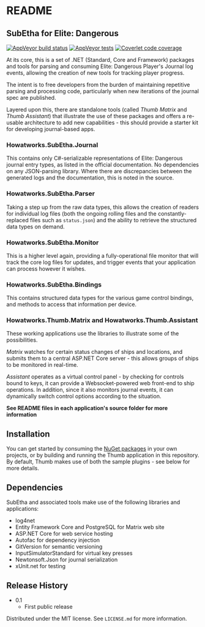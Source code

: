 # README #

## SubEtha for Elite: Dangerous

[![AppVeyor build status](https://ci.appveyor.com/api/projects/status/25t6x52w4r3gw6vr/branch/master?svg=true)](https://ci.appveyor.com/project/johnnysaucepn/subetha/branch/master)
[![AppVeyor tests](https://img.shields.io/appveyor/tests/johnnysaucepn/subetha/master.svg)](https://ci.appveyor.com/project/johnnysaucepn/subetha/build/tests?branch=master)
[![Coverlet code coverage](https://ci.appveyor.com/api/projects/johnnysaucepn/subetha/artifacts/AnalysisResults/badge_linecoverage.png?branch=master)](https://ci.appveyor.com/api/projects/johnnysaucepn/subetha/artifacts/AnalysisResults/summary.htm?branch=master)

At its core, this is a set of .NET (Standard, Core and Framework) packages and tools for parsing and consuming Elite: Dangerous Player's Journal log events, allowing the creation of new tools for tracking player progress.

The intent is to free developers from the burden of maintaining repetitive parsing and processing
code, particularly when new iterations of the journal spec are published.

Layered upon this, there are standalone tools (called *Thumb Matrix* and *Thumb Assistant*) that illustrate the use of these packages and offers a re-usable architecture to add new capabilities - this should provide a starter kit for developing journal-based apps.

### Howatworks.SubEtha.Journal

This contains only C#-serializable representations of Elite: Dangerous journal entry types, as listed in the official documentation.
No dependencies on any JSON-parsing library. Where there are discrepancies between the generated logs and the documentation, this is noted in the source.

### Howatworks.SubEtha.Parser

Taking a step up from the raw data types, this allows the creation of readers for individual log files (both the ongoing rolling files and the constantly-replaced files such as `status.json`) and the ability to retrieve the structured data types on demand.

### Howatworks.SubEtha.Monitor

This is a higher level again, providing a fully-operational file monitor that will track the core log files for updates, and trigger events that your application can process however it wishes.

### Howatworks.SubEtha.Bindings

This contains structured data types for the various game control bindings, and methods to access that information per device.

### Howatworks.Thumb.Matrix and Howatworks.Thumb.Assistant

These working applications use the libraries to illustrate some of the possibilities.

*Matrix* watches for certain status changes of ships and locations, and submits them to a central ASP.NET Core server - this allows groups of ships to be monitored in real-time.

*Assistant* operates as a virtual control panel - by checking for controls bound to keys, it can provide a Websocket-powered web front-end to ship operations. In addition, since it also monitors journal events, it can dynamically switch control options according to the situation.

**See README files in each application's source folder for more information**

## Installation

You can get started by consuming the [NuGet packages](https://www.nuget.org/packages?q=Howatworks.SubEtha) in your own projects, or by building and running the Thumb application in this repository. By default, Thumb makes use of both the sample plugins - see below for more details.

## Dependencies

SubEtha and associated tools make use of the following libraries and applications:
* log4net
* Entity Framework Core and PostgreSQL for Matrix web site
* ASP.NET Core for web service hosting
* Autofac for dependency injection
* GitVersion for semantic versioning
* InputSimulatorStandard for virtual key presses
* Newtonsoft.Json for journal serialization
* xUnit.net for testing

## Release History

* 0.1
  * First public release
  
Distributed under the MIT license. See ``LICENSE.md`` for more information.
